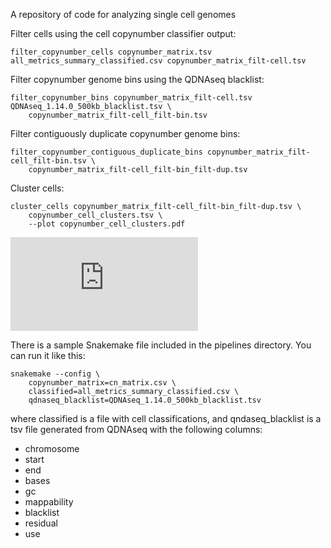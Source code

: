 A repository of code for analyzing single cell genomes

Filter cells using the cell copynumber classifier output:
```
filter_copynumber_cells copynumber_matrix.tsv all_metrics_summary_classified.csv copynumber_matrix_filt-cell.tsv
```

Filter copynumber genome bins using the QDNAseq blacklist:
```
filter_copynumber_bins copynumber_matrix_filt-cell.tsv QDNAseq_1.14.0_500kb_blacklist.tsv \
    copynumber_matrix_filt-cell_filt-bin.tsv
```

Filter contiguously duplicate copynumber genome bins:
```
filter_copynumber_contiguous_duplicate_bins copynumber_matrix_filt-cell_filt-bin.tsv \
    copynumber_matrix_filt-cell_filt-bin_filt-dup.tsv
```

Cluster cells:
```
cluster_cells copynumber_matrix_filt-cell_filt-bin_filt-dup.tsv \
    copynumber_cell_clusters.tsv \
    --plot copynumber_cell_clusters.pdf
```

![cell cluster scatterplot](https://github.com/funnell/scgenome/files/2412974/cell_clusters.pdf)

There is a sample Snakemake file included in the pipelines directory. You can run it like this:
```
snakemake --config \
    copynumber_matrix=cn_matrix.csv \
    classified=all_metrics_summary_classified.csv \
    qdnaseq_blacklist=QDNAseq_1.14.0_500kb_blacklist.tsv
```
where classified is a file with cell classifications, and qndaseq_blacklist is a tsv file generated from QDNAseq with the following columns:
* chromosome
* start
* end
* bases
* gc
* mappability
* blacklist
* residual
* use
